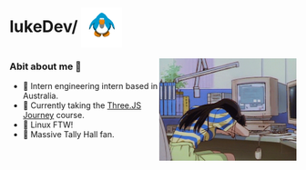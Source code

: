 <h1>lukeDev/ <span><img src="https://raw.githubusercontent.com/itslukeDev/itslukeDev/master/assets/club-penguin.gif" height="70" align="center"></span></h1>

<img align="right" src="assets/sleepingonkeyboard.gif" height="180" class="img-offset-up">

### Abit about me 🔎
- 🦘 Intern engineering intern based in Australia.
- 🌱 Currently taking the [Three.JS Journey](https://threejs-journey.com/) course. 
- 🐧 Linux FTW!
- 🍌 Massive Tally Hall fan.

